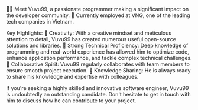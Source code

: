 👨‍💻 Meet Vuvu99, a passionate programmer making a significant impact on the developer community.
🏢 Currently employed at VNG, one of the leading tech companies in Vietnam.

Key Highlights:
🌟 Creativity: With a creative mindset and meticulous attention to detail, Vuvu99 has created numerous useful open-source solutions and libraries.
🔧 Strong Technical Proficiency: Deep knowledge of programming and real-world experience has allowed him to optimize code, enhance application performance, and tackle complex technical challenges.
🤝 Collaborative Spirit: Vuvu99 regularly collaborates with team members to ensure smooth project execution.
🧠 Knowledge Sharing: He is always ready to share his knowledge and expertise with colleagues.

If you're seeking a highly skilled and innovative software engineer, Vuvu99 is undoubtedly an outstanding candidate. Don't hesitate to get in touch with him to discuss how he can contribute to your project.
